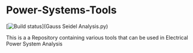 # Power-Systems-Tools
[![Build status](https://ci.appveyor.com/api/projects/status/yc3leb1t5t6ue01i?svg=true)](Gauss Seidel Analysis.py)

This is a a Repository containing various tools that can be used in Electrical Power System Analysis
